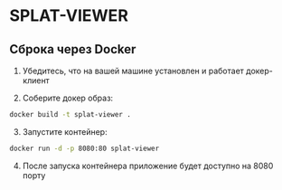 # SPLAT-VIEWER

## Сброка через Docker

1. Убедитесь, что на вашей машине установлен и работает докер-клиент

2. Соберите докер образ:

```bash
docker build -t splat-viewer .
```

3. Запустите контейнер:

```bash
docker run -d -p 8080:80 splat-viewer
```

4. После запуска контейнера приложение будет доступно на 8080 порту